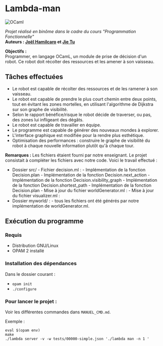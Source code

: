 # Lambda-man

<img alt="OCaml" src="https://img.shields.io/badge/OCaml%20-EC6813.svg?&style=flat-square&logo=ocaml&logoColor=white"/>   

*Projet réalisé en binôme dans le cadre du cours "Programmation Fonctionnelle"*   
**Auteurs : [Joël Hamilcaro](https://github.com/Joel-Hamilcaro/) et [Jie Tu](https://github.com/jie-tu)**   


**Objectifs :**   
Programmer, en langage OCamL, un module de prise de décision d'un robot. Ce robot doit récolter des ressources et les amener à son vaisseau.

## Tâches effectuées

- Le robot est capable de récolter des ressources et de les ramener à son vaisseau.
- Le robot est capable de prendre le plus court chemin entre deux points, tout en évitant les zones mortelles, en utilisant l'algorithme de Dijkstra sur son graphe de visibilité.
- Selon le rapport bénéfice/risque le robot décide de traverser, ou pas, des zones lui infligeant des dégâts.
- Le robot est capable de travailler en équipe.
- Le programme est capable de générer des nouveaux mondes à explorer.
- L'interface graphique est modifiée pour la rendre plus esthétique.
- Optimisation des performances : construire le graphe de visibilité du robot à chaque nouvelle information plutôt qu'à chaque tour.

**Remarques :**
Les fichiers étaient fourni par notre enseignant. Le projet consistait à compléter les fichiers avec notre code. Voici le travail effectué :
- Dossier src/
      - Fichier decision.ml :
            - Implémentation de la fonction Decision.plan
            - Implémentation de la fonction Decision.next_action
            - Implémentation de la fonction Decision.visibility_graph
            - Implémentation de la fonction Decision.shortest_path
            - Implémentation de la fonction Decision.plan
      - Mise à jour du fichier worldGenerator.ml :
      - Mise à jour du fichier visualizer.ml :
- Dossier myworld/ :
      - tous les fichiers ont été générés par notre implémentation de worldGenerator.ml.

## Exécution du programme

### Requis

- Distribution GNU/Linux
- OPAM 2 installé

### Installation des dépendances
Dans le dossier courant :
- `opam init`
- `./configure`

### Pour lancer le projet :

Voir les différentes commandes dans `MANUEL_CMD.md`.  

Exemple :  

```
eval $(opam env)
make
./lambda server -v -w tests/00000-simple.json './lambda man -n 1 '
```
